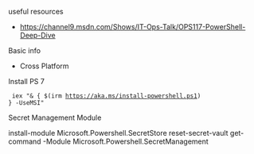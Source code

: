 useful resources 

- https://channel9.msdn.com/Shows/IT-Ops-Talk/OPS117-PowerShell-Deep-Dive

Basic info 
- Cross Platform 


Install PS 7 

<code> iex "& { $(irm https://aka.ms/install-powershell.ps1) } -UseMSI" </code> 

Secret Management Module 

install-module Microsoft.Powershell.SecretStore
reset-secret-vault 
get-command -Module Microsoft.Powershell.SecretManagement

